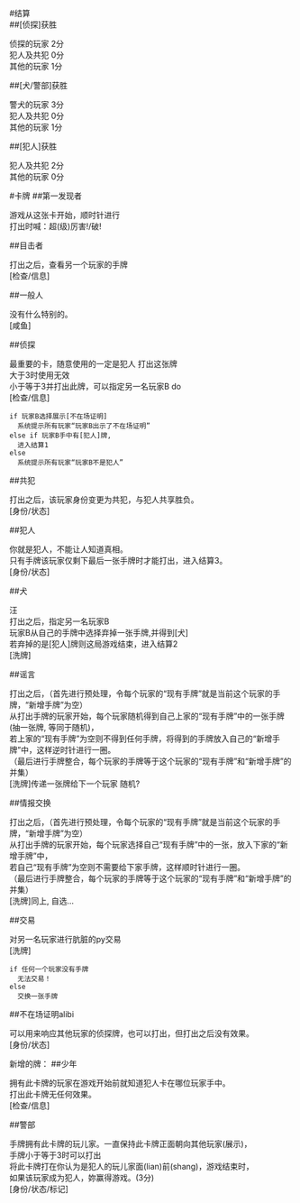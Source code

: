 #结算  
##[侦探]获胜  
>
侦探的玩家 2分  
犯人及共犯 0分  
其他的玩家 1分  
  
##[犬/警部]获胜  
>
警犬的玩家 3分  
犯人及共犯 0分  
其他的玩家 1分  

##[犯人]获胜
>
犯人及共犯 2分  
其他的玩家 0分  

#卡牌
##第一发现者
>
游戏从这张卡开始，顺时针进行  
打出时喊：超(级)厉害!/破! 

##目击者  
>
打出之后，查看另一个玩家的手牌  
[检查/信息] 

##一般人
>
没有什么特别的。  
[咸鱼]  

##侦探
>
最重要的卡，随意使用的一定是犯人
打出这张牌  
大于3时使用无效  
小于等于3并打出此牌，可以指定另一名玩家B do  
[检查/信息]

    if 玩家B选择展示[不在场证明]
      系统提示所有玩家“玩家B出示了不在场证明”
    else if 玩家B手中有[犯人]牌,
      进入结算1
    else
      系统提示所有玩家“玩家B不是犯人”

##共犯
>
打出之后，该玩家身份变更为共犯，与犯人共享胜负。  
[身份/状态]

##犯人
>
你就是犯人，不能让人知道真相。  
只有手牌该玩家仅剩下最后一张手牌时才能打出，进入结算3。  
[身份/状态]  

##犬
>
汪  
打出之后，指定另一名玩家B  
玩家B从自己的手牌中选择弃掉一张手牌,并得到[犬]  
若弃掉的是[犯人]牌则这局游戏结束，进入结算2  
[洗牌]  

##谣言
>
打出之后，（首先进行预处理，令每个玩家的“现有手牌”就是当前这个玩家的手牌，“新增手牌”为空）  
从打出手牌的玩家开始，每个玩家随机得到自己上家的“现有手牌”中的一张手牌(抽一张牌, 等同于随机)，  
若上家的“现有手牌”为空则不得到任何手牌，将得到的手牌放入自己的“新增手牌”中，这样逆时针进行一圈。  
（最后进行手牌整合，每个玩家的手牌等于这个玩家的“现有手牌”和“新增手牌”的并集）  
[洗牌]传递一张牌给下一个玩家 随机?  

##情报交换
>
打出之后，（首先进行预处理，令每个玩家的“现有手牌”就是当前这个玩家的手牌，“新增手牌”为空）  
从打出手牌的玩家开始，每个玩家选择自己“现有手牌”中的一张，放入下家的“新增手牌”中，  
若自己“现有手牌”为空则不需要给下家手牌，这样顺时针进行一圈。  
（最后进行手牌整合，每个玩家的手牌等于这个玩家的“现有手牌”和“新增手牌”的并集）  
[洗牌]同上, 自选...  

##交易
>
对另一名玩家进行肮脏的py交易  
[洗牌]  

    if 任何一个玩家没有手牌
      无法交易！
    else
      交换一张手牌

##不在场证明alibi
>
可以用来响应其他玩家的侦探牌，也可以打出，但打出之后没有效果。  
[身份/状态]  

新增的牌：
##少年
>
拥有此卡牌的玩家在游戏开始前就知道犯人卡在哪位玩家手中。  
打出此卡牌无任何效果。  
[检查/信息]  

##警部
>
手牌拥有此卡牌的玩儿家。一直保持此卡牌正面朝向其他玩家(展示)，  
手牌小于等于3时可以打出  
将此卡牌打在你认为是犯人的玩儿家面(lian)前(shang)，游戏结束时，  
如果该玩家成为犯人，妳赢得游戏。(3分)  
[身份/状态/标记]  
